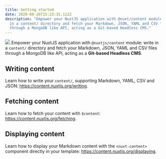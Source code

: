 ```yaml
---
title: Getting started
date: 2020-08-26T15:23:31.112Z
description: "Empower your NuxtJS application with @nuxt/content module: write
  in a content/ directory and fetch your Markdown, JSON, YAML and CSV files
  through a MongoDB like API, acting as a Git-based Headless CMS."
---
```

![](../img/img_20200819_191807.jpg)
Empower your NuxtJS application with `@nuxtjs/content` module: write in a `content/` directory and fetch your Markdown, JSON, YAML and CSV files through a MongoDB like API, acting as a **Git-based Headless CMS**.

## Writing content

Learn how to write your `content/`, supporting Markdown, YAML, CSV and JSON: https://content.nuxtjs.org/writing.

## Fetching content

Learn how to fetch your content with `$content`: https://content.nuxtjs.org/fetching.

## Displaying content

Learn how to display your Markdown content with the `<nuxt-content>` component directly in your template: https://content.nuxtjs.org/displaying.